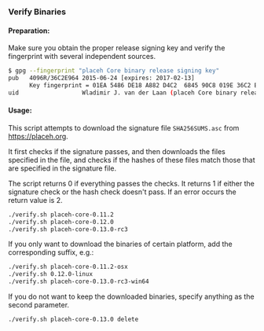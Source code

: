 ### Verify Binaries

#### Preparation:

Make sure you obtain the proper release signing key and verify the fingerprint with several independent sources.

```sh
$ gpg --fingerprint "placeh Core binary release signing key"
pub   4096R/36C2E964 2015-06-24 [expires: 2017-02-13]
      Key fingerprint = 01EA 5486 DE18 A882 D4C2  6845 90C8 019E 36C2 E964
uid                  Wladimir J. van der Laan (placeh Core binary release signing key) <laanwj@gmail.com>
```

#### Usage:

This script attempts to download the signature file `SHA256SUMS.asc` from https://placeh.org.

It first checks if the signature passes, and then downloads the files specified in the file, and checks if the hashes of these files match those that are specified in the signature file.

The script returns 0 if everything passes the checks. It returns 1 if either the signature check or the hash check doesn't pass. If an error occurs the return value is 2.


```sh
./verify.sh placeh-core-0.11.2
./verify.sh placeh-core-0.12.0
./verify.sh placeh-core-0.13.0-rc3
```

If you only want to download the binaries of certain platform, add the corresponding suffix, e.g.:

```sh
./verify.sh placeh-core-0.11.2-osx
./verify.sh 0.12.0-linux
./verify.sh placeh-core-0.13.0-rc3-win64
```

If you do not want to keep the downloaded binaries, specify anything as the second parameter.

```sh
./verify.sh placeh-core-0.13.0 delete
```
